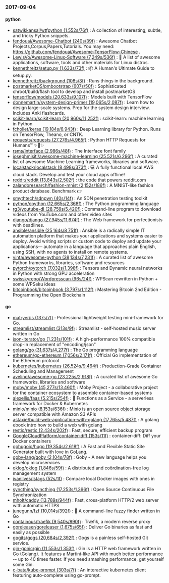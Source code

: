 ### 2017-09-04

#### python
* [satwikkansal/wtfpython (1,552s/76f)](https://github.com/satwikkansal/wtfpython) : A collection of interesting, subtle, and tricky Python snippets.
* [fendouai/Awesome-Chatbot (240s/39f)](https://github.com/fendouai/Awesome-Chatbot) : Awesome Chatbot Projects,Corpus,Papers,Tutorials. You may need: https://github.com/fendouai/Awesome-TensorFlow-Chinese .
* [LewisVo/Awesome-Linux-Software (7,249s/536f)](https://github.com/LewisVo/Awesome-Linux-Software) : 🐧 A list of awesome applications, software, tools and other materials for Linux distros.
* [kennethreitz/setup.py (1,633s/73f)](https://github.com/kennethreitz/setup.py) : 📦 A Human's Ultimate Guide to setup.py.
* [kennethreitz/background (108s/3f)](https://github.com/kennethreitz/background) : Runs things in the background.
* [postmarketOS/pmbootstrap (607s/50f)](https://github.com/postmarketOS/pmbootstrap) : Sophisticated chroot/build/flash tool to develop and install postmarketOS
* [tensorflow/models (20,633s/9,107f)](https://github.com/tensorflow/models) : Models built with TensorFlow
* [donnemartin/system-design-primer (19,065s/2,087f)](https://github.com/donnemartin/system-design-primer) : Learn how to design large-scale systems. Prep for the system design interview. Includes Anki flashcards.
* [scikit-learn/scikit-learn (20,960s/11,252f)](https://github.com/scikit-learn/scikit-learn) : scikit-learn: machine learning in Python
* [fchollet/keras (19,184s/6,943f)](https://github.com/fchollet/keras) : Deep Learning library for Python. Runs on TensorFlow, Theano, or CNTK.
* [requests/requests (27,276s/4,965f)](https://github.com/requests/requests) : Python HTTP Requests for Humans™ ✨🍰✨
* [rsms/interface (2,986s/48f)](https://github.com/rsms/interface) : The Interface font family
* [josephmisiti/awesome-machine-learning (25,521s/6,296f)](https://github.com/josephmisiti/awesome-machine-learning) : A curated list of awesome Machine Learning frameworks, libraries and software.
* [localstack/localstack (8,498s/373f)](https://github.com/localstack/localstack) : 💻 A fully functional local AWS cloud stack. Develop and test your cloud apps offline!
* [reddit/reddit (13,843s/2,502f)](https://github.com/reddit/reddit) : the code that powers reddit.com
* [zalandoresearch/fashion-mnist (2,152s/186f)](https://github.com/zalandoresearch/fashion-mnist) : A MNIST-like fashion product database. Benchmark 👉
* [smythtech/sdnpwn (40s/14f)](https://github.com/smythtech/sdnpwn) : An SDN penetration testing toolkit
* [python/cpython (12,665s/2,368f)](https://github.com/python/cpython) : The Python programming language
* [rg3/youtube-dl (28,759s/5,420f)](https://github.com/rg3/youtube-dl) : Command-line program to download videos from YouTube.com and other video sites
* [django/django (27,945s/11,674f)](https://github.com/django/django) : The Web framework for perfectionists with deadlines.
* [ansible/ansible (25,164s/8,751f)](https://github.com/ansible/ansible) : Ansible is a radically simple IT automation platform that makes your applications and systems easier to deploy. Avoid writing scripts or custom code to deploy and update your applications— automate in a language that approaches plain English, using SSH, with no agents to install on remote systems.
* [vinta/awesome-python (38,134s/7,231f)](https://github.com/vinta/awesome-python) : A curated list of awesome Python frameworks, libraries, software and resources
* [pytorch/pytorch (7,032s/1,398f)](https://github.com/pytorch/pytorch) : Tensors and Dynamic neural networks in Python with strong GPU acceleration
* [swisskyrepo/Wordpresscan (96s/24f)](https://github.com/swisskyrepo/Wordpresscan) : WPScan rewritten in Python + some WPSeku ideas
* [bitcoinbook/bitcoinbook (3,797s/1,112f)](https://github.com/bitcoinbook/bitcoinbook) : Mastering Bitcoin 2nd Edition - Programming the Open Blockchain

#### go
* [matryer/is (137s/7f)](https://github.com/matryer/is) : Professional lightweight testing mini-framework for Go.
* [streamlist/streamlist (313s/9f)](https://github.com/streamlist/streamlist) : Streamlist - self-hosted music server written in Go
* [json-iterator/go (1,231s/101f)](https://github.com/json-iterator/go) : A high-performance 100% compatible drop-in replacement of "encoding/json"
* [golang/go (31,637s/4,277f)](https://github.com/golang/go) : The Go programming language
* [ethereum/go-ethereum (7,056s/2,171f)](https://github.com/ethereum/go-ethereum) : Official Go implementation of the Ethereum protocol
* [kubernetes/kubernetes (26,524s/9,464f)](https://github.com/kubernetes/kubernetes) : Production-Grade Container Scheduling and Management
* [avelino/awesome-go (23,225s/2,918f)](https://github.com/avelino/awesome-go) : A curated list of awesome Go frameworks, libraries and software
* [moby/moby (45,277s/13,460f)](https://github.com/moby/moby) : Moby Project - a collaborative project for the container ecosystem to assemble container-based systems
* [alexellis/faas (5,215s/254f)](https://github.com/alexellis/faas) : 🐳 Functions as a Service - a serverless framework for Docker & Kubernetes
* [minio/minio (8,153s/636f)](https://github.com/minio/minio) : Minio is an open source object storage server compatible with Amazon S3 APIs
* [astaxie/build-web-application-with-golang (17,765s/5,487f)](https://github.com/astaxie/build-web-application-with-golang) : A golang ebook intro how to build a web with golang
* [restic/restic (2,434s/202f)](https://github.com/restic/restic) : Fast, secure, efficient backup program
* [GoogleCloudPlatform/container-diff (153s/11f)](https://github.com/GoogleCloudPlatform/container-diff) : container-diff: Diff your Docker containers
* [gohugoio/hugo (19,354s/2,618f)](https://github.com/gohugoio/hugo) : A Fast and Flexible Static Site Generator built with love in GoLang.
* [goby-lang/goby (2,104s/78f)](https://github.com/goby-lang/goby) : Goby - A new language helps you develop microservices
* [oklog/oklog (1,846s/59f)](https://github.com/oklog/oklog) : A distributed and coördination-free log management system
* [ivanilves/lstags (52s/1f)](https://github.com/ivanilves/lstags) : Compare local Docker images with ones in registry
* [syncthing/syncthing (17,253s/1,396f)](https://github.com/syncthing/syncthing) : Open Source Continuous File Synchronization
* [mholt/caddy (13,789s/944f)](https://github.com/mholt/caddy) : Fast, cross-platform HTTP/2 web server with automatic HTTPS
* [junegunn/fzf (10,014s/392f)](https://github.com/junegunn/fzf) : 🌸 A command-line fuzzy finder written in Go
* [containous/traefik (9,540s/890f)](https://github.com/containous/traefik) : Træfik, a modern reverse proxy
* [goreleaser/goreleaser (1,675s/65f)](https://github.com/goreleaser/goreleaser) : Deliver Go binaries as fast and easily as possible
* [gogits/gogs (20,684s/2,392f)](https://github.com/gogits/gogs) : Gogs is a painless self-hosted Git service.
* [gin-gonic/gin (11,553s/1,353f)](https://github.com/gin-gonic/gin) : Gin is a HTTP web framework written in Go (Golang). It features a Martini-like API with much better performance -- up to 40 times faster. If you need smashing performance, get yourself some Gin.
* [c-bata/kube-prompt (303s/7f)](https://github.com/c-bata/kube-prompt) : An interactive kubernetes client featuring auto-complete using go-prompt.
